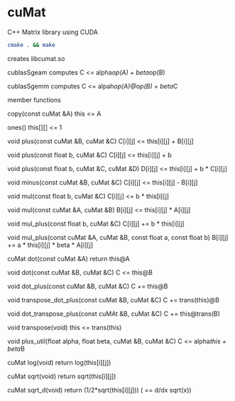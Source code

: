 # cuMat

C++ Matrix library using CUDA

```bash
cmake . && make
```
creates libcumat.so

cublasSgeam computes C <= alpha*op(A) + beta*op(B)

cublasSgemm computes C <= alpah*op(A)@op(B) + beta*C

member functions

copy(const cuMat &A) this <= A

ones()   this[][] <= 1

void plus(const cuMat &B, cuMat &C)            C[i][j] <= this[i][j] + B[i][j]

void plus(const float b, cuMat &C)             C[i][j] <= this[i][j] + b

void plus(const float b, cuMat &C, cuMat &D)   D[i][j] <= this[i][j] + b * C[i][j]

void minus(const cuMat &B, cuMat &C)           C[i][j] <= this[i][j] - B[i][j]

void mul(const float b, cuMat &C)              C[i][j] <= b * this[i][j]

void mul(const cuMat &A, cuMat &B)             B[i][j] <= this[i][j] * A[i][j]

void mul_plus(const float b, cuMat &C)         C[i][j] += b * this[i][j]

void mul_plus(const cuMat &A, cuMat &B,
              const float a, const float b)    B[i][j] += a * this[i][j] * beta * A[i][j]

cuMat dot(const cuMat &A)                      return this@A

void dot(const cuMat &B, cuMat &C)             C <= this@B

void dot_plus(const cuMat &B, cuMat &C)        C += this@B

void transpose_dot_plus(const cuMat &B,
                        cuMat &C)              C += trans(this)@B
                        
void dot_transpose_plus(const cuMAt &B,
                        cuMat &C)              C += this@trans(B)
                        
void transpose(void)                           this <= trans(this)

void plus_util(float alpha, float beta,
               cuMat &B, cuMat &C)             C <= alpha*this + beta*B

cuMat log(void)                                return log(this[i][j])

cuMat sqrt(void)                               return sqrt(this[i][j])

cuMat sqrt_d(void)                             return (1/2*sqrt(this[i][j])) ( == d/dx sqrt(x))